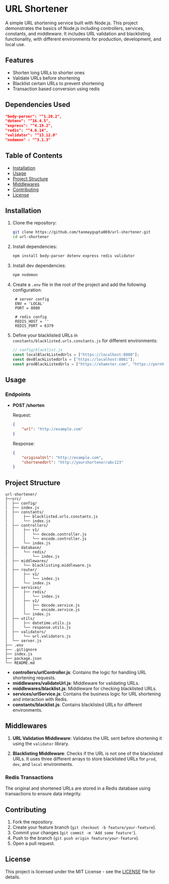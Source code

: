 # URL Shortener

A simple URL shortening service built with Node.js. This project demonstrates the basics of Node.js including controllers, services, constants, and middleware. It includes URL validation and blacklisting functionality, with different environments for production, development, and local use.

## Features

- Shorten long URLs to shorter ones
- Validate URLs before shortening
- Blacklist certain URLs to prevent shortening
- Transaction based conversion using redis


## Dependencies Used

   ```json
   "body-parser": "^1.20.2",
   "dotenv": "^16.4.5",
   "express": "^4.19.2",
   "redis": "^4.6.14",
   "validator": "^13.12.0"
   "nodemon" : "^3.1.3"
   ```


## Table of Contents

- [Installation](#installation)
- [Usage](#usage)
- [Project Structure](#project-structure)
- [Middlewares](#middlewares)
- [Contributing](#contributing)
- [License](#license)


## Installation

1. Clone the repository:

   ```bash
   git clone https://github.com/tanmaygupta069/url-shortener.git
   cd url-shortener
   ```

2. Install dependencies:

   ```bash
   npm install body-parser dotenv express redis validator
   ```

3. Install dev dependencies:

   ```bash
   npm nodemon
   ```

4. Create a `.env` file in the root of the project and add the following configuration:

   ```env
    # server config
    ENV = 'LOCAL'
    PORT = 8080

    # redis config
    REDIS_HOST = ''
    REDIS_PORT = 6379
   ```

5. Define your blacklisted URLs in `constants/blacklisted.urls.constants.js` for different environments:

   ```javascript
   // config/blacklist.js
   const localBlackListedUrls = ["https://localhost:8080"];
   const devBlackListedUrls = ["https://localhost:8081"];
   const prodBlackListedUrls = ["https://xhamster.com", "https://pornhub.com"];
   ```

## Usage

### Endpoints

- **POST /shorten**

    Request:
    ```json
    {
        "url": "http://example.com"
    }
    ```

    Response:
    ```json
    {
        "originalUrl": "http://example.com",
        "shortenedUrl": "http://yourshortener/abc123"
    }
    ```

## Project Structure

```plaintext
url-shortener/
├──src/
│  ├── config/
│  ├── index.js
|  ├── constants/
│  │    ├── blacklisted.urls.constants.js
│  │    └── index.js
|  ├── controllers/
│  │    ├── v1/
│  │    │   └── decode.controller.js
│  │    │   └── encode.controller.js
│  │    └── index.js
│  ├── database/
│  │    └── redis/
│  │        └── index.js
|  ├── middlewares/
│  │    └── blacklisting.middleware.js
│  ├── router/
│  │    ├── v1/
│  │    │   └── index.js
│  │    └── index.js
│  ├── services/
│  │    ├── redis/
│  │    │   └── index.js
│  │    ├── v1/
│  │    │   ├── decode.service.js
│  │    │   └── encode.service.js
│  │    └── index.js
│  ├── utils/
│  │    ├── datetime.utils.js
│  │    └── response.utils.js
│  ├── validators/
│  │    └── url.validators.js
│  └── server.js
├── .env
├── .gitignore
├── index.js
├── package.json
└── README.md
```
- **controllers/urlController.js**: Contains the logic for handling URL shortening requests.
- **middlewares/validateUrl.js**: Middleware for validating URLs.
- **middlewares/blacklist.js**: Middleware for checking blacklisted URLs.
- **services/urlService.js**: Contains the business logic for URL shortening and interaction with Redis.
- **constants/blacklist.js**: Contains blacklisted URLs for different environments.


## Middlewares

1. **URL Validation Middleware**: Validates the URL sent before shortening it using the `validator` library.

2. **Blacklisting Middleware**: Checks if the URL is not one of the blacklisted URLs. It uses three different arrays to store blacklisted URLs for `prod`, `dev`, and `local` environments.

### Redis Transactions

The original and shortened URLs are stored in a Redis database using transactions to ensure data integrity.


## Contributing

1. Fork the repository.
2. Create your feature branch (`git checkout -b feature/your-feature`).
3. Commit your changes (`git commit -m 'Add some feature'`).
4. Push to the branch (`git push origin feature/your-feature`).
5. Open a pull request.


## License

This project is licensed under the MIT License - see the [LICENSE](LICENSE) file for details.



